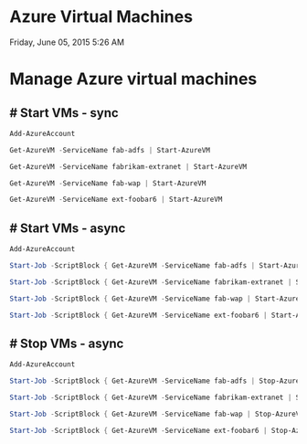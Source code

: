 ﻿# Azure Virtual Machines

Friday, June 05, 2015
5:26 AM

# Manage Azure virtual machines

## # Start VMs - sync

```PowerShell
Add-AzureAccount

Get-AzureVM -ServiceName fab-adfs | Start-AzureVM

Get-AzureVM -ServiceName fabrikam-extranet | Start-AzureVM

Get-AzureVM -ServiceName fab-wap | Start-AzureVM

Get-AzureVM -ServiceName ext-foobar6 | Start-AzureVM
```

## # Start VMs - async

```PowerShell
Add-AzureAccount

Start-Job -ScriptBlock { Get-AzureVM -ServiceName fab-adfs | Start-AzureVM }

Start-Job -ScriptBlock { Get-AzureVM -ServiceName fabrikam-extranet | Start-AzureVM }

Start-Job -ScriptBlock { Get-AzureVM -ServiceName fab-wap | Start-AzureVM }

Start-Job -ScriptBlock { Get-AzureVM -ServiceName ext-foobar6 | Start-AzureVM }
```

## # Stop VMs - async

```PowerShell
Add-AzureAccount

Start-Job -ScriptBlock { Get-AzureVM -ServiceName fab-adfs | Stop-AzureVM -Force }

Start-Job -ScriptBlock { Get-AzureVM -ServiceName fabrikam-extranet | Stop-AzureVM -Force }

Start-Job -ScriptBlock { Get-AzureVM -ServiceName fab-wap | Stop-AzureVM -Force }

Start-Job -ScriptBlock { Get-AzureVM -ServiceName ext-foobar6 | Stop-AzureVM -Force }
```
